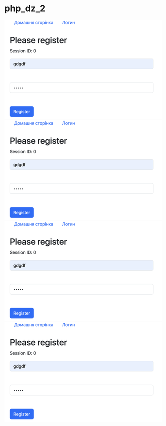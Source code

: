 # php_dz_2

![result](images/result-1.png)
![result](images/result-1.png)
![result](images/result-1.png)
![result](images/result-1.png)